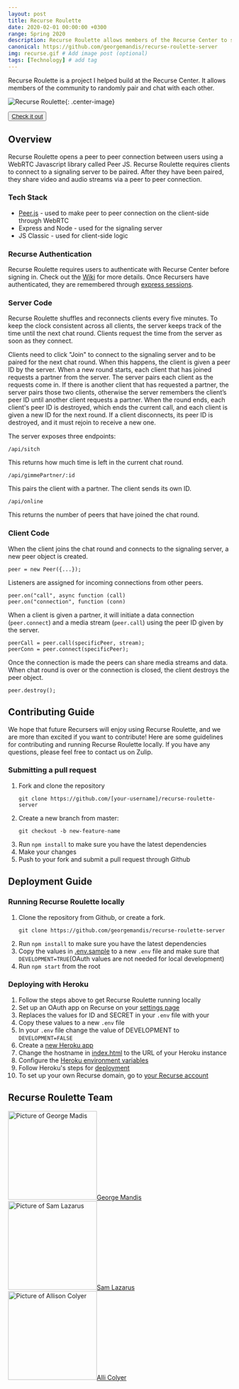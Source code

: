 ```yaml
---
layout: post
title: Recurse Roulette
date: 2020-02-01 00:00:00 +0300
range: Spring 2020
description: Recurse Roulette allows members of the Recurse Center to share video and audio streams using WebRTC.
canonical: https://github.com/georgemandis/recurse-roulette-server
img: recurse.gif # Add image post (optional)
tags: [Technology] # add tag
---
```


Recurse Roulette is a project I helped build at the Recurse Center. It allows members of the community to randomly pair and chat with each other.

![Recurse Roulette]({{site.baseurl}}/assets/img/beards.gif){: .center-image}

<button class="button">[Check it out](http://roulette.recurse.com/)</button>

## Overview

Recurse Roulette opens a peer to peer connection between users using a WebRTC Javascript library called Peer JS. Recurse Roulette requires clients to connect to a signaling server to be paired. After they have been paired, they share video and audio streams via a peer to peer connection.

### Tech Stack

- [Peer.js](https://peerjs.com/) - used to make peer to peer connection on the client-side through WebRTC
- Express and Node - used for the signaling server
- JS Classic - used for client-side logic

### Recurse Authentication

Recurse Roulette requires users to authenticate with Recurse Center before signing in. Check out the [Wiki](https://github.com/recursecenter/wiki/wiki/Recurse-Center-API) for more details. Once Recursers have authenticated, they are remembered through [express sessions](https://www.npmjs.com/package/express-session).

### Server Code

Recurse Roulette shuffles and reconnects clients every five minutes. To keep the clock consistent across all clients, the server keeps track of the time until the next chat round. Clients request the time from the server as soon as they connect.

Clients need to click "Join" to connect to the signaling server and to be paired for the next chat round. When this happens, the client is given a peer ID by the server. When a new round starts, each client that has joined requests a partner from the server. The server pairs each client as the requests come in. If there is another client that has requested a partner, the server pairs those two clients, otherwise the server remembers the client’s peer ID until another client requests a partner. When the round ends, each client's peer ID is destroyed, which ends the current call, and each client is given a new ID for the next round. If a client disconnects, its peer ID is destroyed, and it must rejoin to receive a new one.

The server exposes three endpoints:

```
/api/sitch
```

This returns how much time is left in the current chat round.

```
/api/gimmePartner/:id
```

This pairs the client with a partner. The client sends its own ID.

```
/api/online
```

This returns the number of peers that have joined the chat round.

### Client Code

When the client joins the chat round and connects to the signaling server, a new peer object is created.

```
peer = new Peer({...});
```

Listeners are assigned for incoming connections from other peers.

```
peer.on("call", async function (call)
peer.on("connection", function (conn)
```

When a client is given a partner, it will initiate a data connection (`peer.connect`) and a media stream (`peer.call`) using the peer ID given by the server.

```
peerCall = peer.call(specificPeer, stream);
peerConn = peer.connect(specificPeer);
```

Once the connection is made the peers can share media streams and data. When chat round is over or the connection is closed, the client destroys the peer object.

```
peer.destroy();
```

## Contributing Guide

We hope that future Recursers will enjoy using Recurse Roulette, and we are more than excited if you want to contribute! Here are some guidelines for contributing and running Recurse Roulette locally. If you have any questions, please feel free to contact us on Zulip.

### Submitting a pull request

1. Fork and clone the repository
   ```
   git clone https://github.com/[your-username]/recurse-roulette-server
   ```
2. Create a new branch from master:
   ```
   git checkout -b new-feature-name
   ```
3. Run `npm install` to make sure you have the latest dependencies
4. Make your changes
5. Push to your fork and submit a pull request through Github

## Deployment Guide

### Running Recurse Roulette locally

1. Clone the repository from Github, or create a fork.
   ```
   git clone https://github.com/georgemandis/recurse-roulette-server
   ```
2. Run `npm install` to make sure you have the latest dependencies
3. Copy the values in [.env.sample](./.env.sample) to a new `.env` file and make sure that `DEVELOPMENT=TRUE`(OAuth values are not needed for local development)
4. Run `npm start` from the root

### Deploying with Heroku

1. Follow the steps above to get Recurse Roulette running locally
2. Set up an OAuth app on Recurse on your [settings page](https://www.recurse.com/settings/apps)
3. Replaces the values for ID and SECRET in your `.env` file with your
4. Copy these values to a new `.env` file
5. In your `.env` file change the value of DEVELOPMENT to `DEVELOPMENT=FALSE`
6. Create a [new Heroku app](https://devcenter.heroku.com/start)
7. Change the hostname in [index.html](./index.html#L195) to the URL of your Heroku instance
8. Configure the [Heroku environment variables](https://devcenter.heroku.com/articles/config-vars)
9. Follow Heroku's steps for [deployment](https://devcenter.heroku.com/articles/git#creating-a-heroku-remote)
10. To set up your own Recurse domain, go to [your Recurse account](https://www.recurse.com/domains)

## Recurse Roulette Team

<div class="contributors">
   <div><a href="https://github.com/georgemandis"><img src="https://avatars0.githubusercontent.com/u/21219?s=460&v=4" width="200px;" alt="Picture of George Madis"/>George Mandis</a></div>
   <div><a href="https://github.com/samson212"><img src="https://avatars2.githubusercontent.com/u/1728821?s=400&v=4" width="200px;" alt="Picture of Sam Lazarus"/>Sam Lazarus</a></div>
   <div><a href="https://github.com/allicolyer"><img src="https://avatars1.githubusercontent.com/u/11083917?s=460&v=4" width="200px;" alt="Picture of Allison Colyer"/>Alli Colyer</a></div>
</div>
